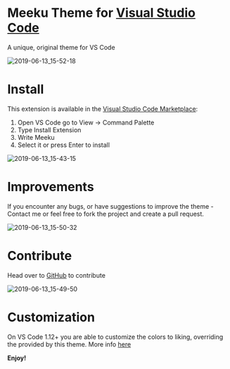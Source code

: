 # Meeku Theme for [Visual Studio Code](https://code.visualstudio.com/)

A unique, original theme for VS Code

![2019-06-13_15-52-18](https://user-images.githubusercontent.com/28616709/59472506-8b96dc80-8df3-11e9-9b30-a7dc57622e9c.png)

# Install

This extension is available in the [Visual Studio Code Marketplace](https://marketplace.visualstudio.com/items?itemName=mjpeppersdev.meeku):

1. Open VS Code go to View -> Command Palette
2. Type Install Extension
3. Write Meeku
4. Select it or press Enter to install

![2019-06-13_15-43-15](https://user-images.githubusercontent.com/28616709/59472585-c8fb6a00-8df3-11e9-894f-6e9bb73fa0e8.png)

# Improvements

If you encounter any bugs, or have suggestions to improve the theme - Contact me or feel free to fork the project and create a pull request.

![2019-06-13_15-50-32](https://user-images.githubusercontent.com/28616709/59472622-edefdd00-8df3-11e9-8da8-d437748c3814.png)

# Contribute

Head over to [GitHub](https://github.com/MJPeppersdev/Meeku) to contribute

![2019-06-13_15-49-50](https://user-images.githubusercontent.com/28616709/59472669-1c6db800-8df4-11e9-9bce-596e7fea5513.png)

# Customization

On VS Code 1.12+ you are able to customize the colors to liking, overriding the provided by this theme. More info [here](https://code.visualstudio.com/docs/getstarted/theme-color-reference)

**Enjoy!**
